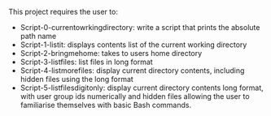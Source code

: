 This project requires the user to:
- Script-0-currentowrkingdirectory: write a script that prints the absolute path name
- Script-1-listit: displays contents list  of the current working directory
- Script-2-bringmehome: takes to users home directory
- Script-3-listfiles: list files in long format
- Script-4-listmorefiles: display current directory contents, including hidden files using the long format 
- Script-5-listfilesdigitonly: display current directory contents long format, with user group ids numerically and hidden files
allowing the user to familiarise themselves with basic Bash commands. 
